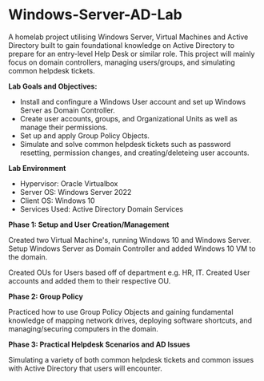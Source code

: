 # Windows-Server-AD-Lab
A homelab project utilising Windows Server, Virtual Machines and Active Directory built to gain foundational knowledge on Active Directory to prepare for an entry-level Help Desk or similar role. This project will mainly focus on domain controllers, managing users/groups, and simulating common helpdesk tickets.  

**Lab Goals and Objectives:**

* Install and confingure a Windows User account and set up Windows Server as Domain Controller.
* Create user accounts, groups, and Organizational Units as well as manage their permissions.
* Set up and apply Group Policy Objects.
* Simulate and solve common helpdesk tickets such as password resetting, permission changes, and creating/deleteing user accounts.

**Lab Environment**

* Hypervisor: Oracle Virtualbox
* Server OS: Windows Server 2022
* Client OS: Windows 10
* Services Used: Active Directory Domain Services

**Phase 1: Setup and User Creation/Management** 

Created two Virtual Machine's, running Windows 10 and Windows Server. Setup Windows Server as Domain Controller and added Windows 10 VM to the domain. 


Created OUs for Users based off of department e.g. HR, IT. Created User accounts and added them to their respective OU. 


**Phase 2: Group Policy**

Practiced how to use Group Policy Objects and gaining fundamental knowledge of mapping network drives, deploying software shortcuts, and managing/securing computers in the domain. 

**Phase 3: Practical Helpdesk Scenarios and AD Issues**  

Simulating a variety of both common helpdesk tickets and common issues with Active Directory that users will encounter. 

